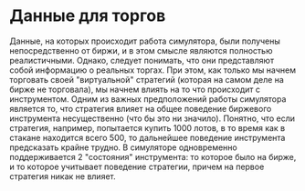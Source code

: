 # Данные для торгов

Данные, на которых происходит работа симулятора, были получены непосредственно от биржи, и в этом смысле являются полностью реалистичными. Однако, следует понимать, что они представляют собой информацию о реальных торгах. При этом, как только мы начнем торговать своей "виртуальной" стратегий (которая на самом деле на бирже не торговала), мы начнем влиять на то что происходит с инструментом. Одним из важных предположений работы симулятора является то, что стратегия влияет на общее поведение биржевого инструмента несущественно (что бы это ни значило). Понятно, что если стратегия, например, попытается купить 1000 лотов, в то время как в стакане находится всего 500, то дальнейшее поведение инструмента предсказать крайне трудно. В симуляторе одновременно поддерживается 2 "состояния" инструмента: то которое было на бирже, и то которое учитывает поведение стратегии, причем на первое стратегия никак не влияет.
